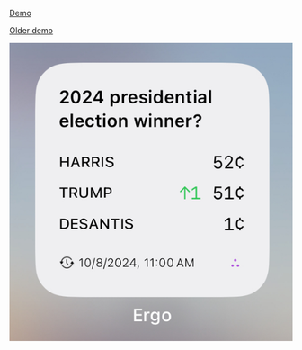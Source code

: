[Demo](https://www.youtube.com/watch?v=wu6oO1dL63Y)

[Older demo](https://www.youtube.com/watch?v=Key85GS8SiE)

![screenshot](./screenshot.jpg)
